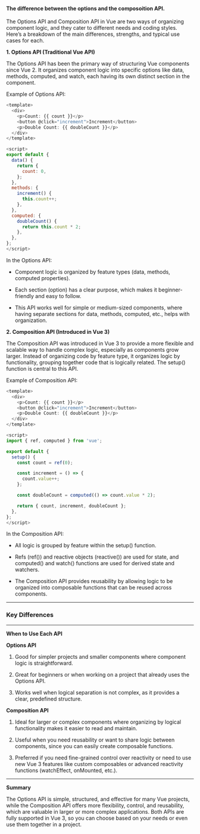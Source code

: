 <h4>The difference between the options and the composoition API.</h4>



The Options API and Composition API in Vue are two ways of organizing component logic, and they cater to different needs and coding styles. Here’s a breakdown of the main differences, strengths, and typical use cases for each.




**1. Options API (Traditional Vue API)**

The Options API has been the primary way of structuring Vue components since Vue 2. It organizes component logic into specific options like data, methods, computed, and watch, each having its own distinct section in the component.

Example of Options API:
```js
<template>
  <div>
    <p>Count: {{ count }}</p>
    <button @click="increment">Increment</button>
    <p>Double Count: {{ doubleCount }}</p>
  </div>
</template>

<script>
export default {
  data() {
    return {
      count: 0,
    };
  },
  methods: {
    increment() {
      this.count++;
    },
  },
  computed: {
    doubleCount() {
      return this.count * 2;
    },
  },
};
</script>
```

In the Options API:

- Component logic is organized by feature types (data, methods, computed properties).

- Each section (option) has a clear purpose, which makes it beginner-friendly and easy to follow.

- This API works well for simple or medium-sized components, where having separate sections for data, methods, computed, etc., helps with organization.





**2. Composition API (Introduced in Vue 3)**

The Composition API was introduced in Vue 3 to provide a more flexible and scalable way to handle complex logic, especially as components grow larger. Instead of organizing code by feature type, it organizes logic by functionality, grouping together code that is logically related. The setup() function is central to this API.

Example of Composition API:
```js
<template>
  <div>
    <p>Count: {{ count }}</p>
    <button @click="increment">Increment</button>
    <p>Double Count: {{ doubleCount }}</p>
  </div>
</template>

<script>
import { ref, computed } from 'vue';

export default {
  setup() {
    const count = ref(0);

    const increment = () => {
      count.value++;
    };

    const doubleCount = computed(() => count.value * 2);

    return { count, increment, doubleCount };
  },
};
</script>
```

In the Composition API:

- All logic is grouped by feature within the setup() function.

- Refs (ref()) and reactive objects (reactive()) are used for state, and computed() and watch() functions are used for derived state and watchers.

- The Composition API provides reusability by allowing logic to be organized into composable functions that can be reused across components.



---

<h3>Key Differences</h3>


---

**When to Use Each API**

**Options API**

1. Good for simpler projects and smaller components where component logic is straightforward.

2. Great for beginners or when working on a project that already uses the Options API.

3. Works well when logical separation is not complex, as it provides a clear, predefined structure.


**Composition API**

1. Ideal for larger or complex components where organizing by logical functionality makes it easier to read and maintain.

2. Useful when you need reusability or want to share logic between components, since you can easily create composable functions.

3. Preferred if you need fine-grained control over reactivity or need to use new Vue 3 features like custom composables or advanced reactivity functions (watchEffect, onMounted, etc.).



---

**Summary**

The Options API is simple, structured, and effective for many Vue projects, while the Composition API offers more flexibility, control, and reusability, which are valuable in larger or more complex applications. Both APIs are fully supported in Vue 3, so you can choose based on your needs or even use them together in a project.

